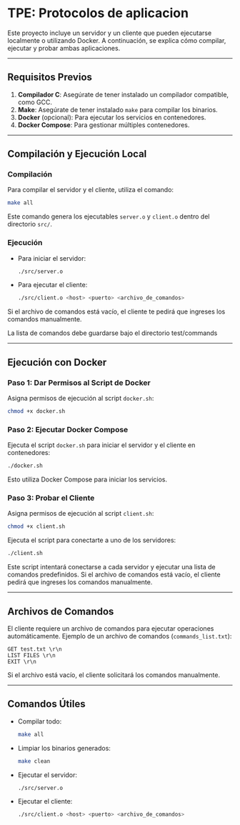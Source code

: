# TPE: Protocolos de aplicacion

Este proyecto incluye un servidor y un cliente que pueden ejecutarse localmente o utilizando Docker. A continuación, se explica cómo compilar, ejecutar y probar ambas aplicaciones.

---

## Requisitos Previos

1. **Compilador C**: Asegúrate de tener instalado un compilador compatible, como GCC.
2. **Make**: Asegúrate de tener instalado `make` para compilar los binarios.
3. **Docker** (opcional): Para ejecutar los servicios en contenedores.
4. **Docker Compose**: Para gestionar múltiples contenedores.

---

## Compilación y Ejecución Local

### Compilación

Para compilar el servidor y el cliente, utiliza el comando:

```bash
make all
```

Este comando genera los ejecutables `server.o` y `client.o` dentro del directorio `src/`.

### Ejecución

- Para iniciar el servidor:
  ```bash
  ./src/server.o
  ```

- Para ejecutar el cliente:
  ```bash
  ./src/client.o <host> <puerto> <archivo_de_comandos>
  ```

Si el archivo de comandos está vacío, el cliente te pedirá que ingreses los comandos manualmente.

La lista de comandos debe guardarse bajo el directorio test/commands

---

## Ejecución con Docker

### Paso 1: Dar Permisos al Script de Docker

Asigna permisos de ejecución al script `docker.sh`:

```bash
chmod +x docker.sh
```

### Paso 2: Ejecutar Docker Compose

Ejecuta el script `docker.sh` para iniciar el servidor y el cliente en contenedores:

```bash
./docker.sh
```

Esto utiliza Docker Compose para iniciar los servicios.

### Paso 3: Probar el Cliente

Asigna permisos de ejecución al script `client.sh`:

```bash
chmod +x client.sh
```

Ejecuta el script para conectarte a uno de los servidores:

```bash
./client.sh
```

Este script intentará conectarse a cada servidor y ejecutar una lista de comandos predefinidos. Si el archivo de comandos está vacío, el cliente pedirá que ingreses los comandos manualmente.

---

## Archivos de Comandos

El cliente requiere un archivo de comandos para ejecutar operaciones automáticamente. Ejemplo de un archivo de comandos (`commands_list.txt`):

```
GET test.txt \r\n
LIST FILES \r\n
EXIT \r\n
```

Si el archivo está vacío, el cliente solicitará los comandos manualmente.

---

## Comandos Útiles

- Compilar todo:
  ```bash
  make all
  ```

- Limpiar los binarios generados:
  ```bash
  make clean
  ```

- Ejecutar el servidor:
  ```bash
  ./src/server.o
  ```

- Ejecutar el cliente:
  ```bash
  ./src/client.o <host> <puerto> <archivo_de_comandos>
  ```


